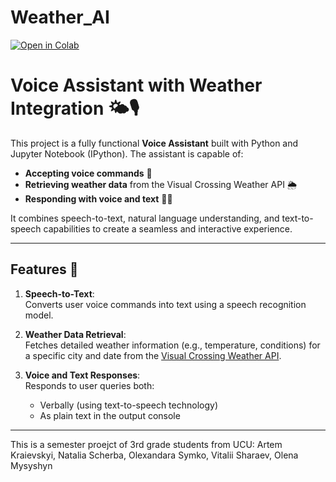 # Weather_AI
[![Open in Colab](https://colab.research.google.com/assets/colab-badge.svg)](https://colab.research.google.com/github/ArtemKrayevskiy/Weather_AI/blob/main/Project.ipynb)


# Voice Assistant with Weather Integration 🌤️🎙️

This project is a fully functional **Voice Assistant** built with Python and Jupyter Notebook (IPython). The assistant is capable of:

- **Accepting voice commands** 🎤
- **Retrieving weather data** from the Visual Crossing Weather API 🌦️
- **Responding with voice and text** 📢💬  

It combines speech-to-text, natural language understanding, and text-to-speech capabilities to create a seamless and interactive experience.

---

## Features 🚀

1. **Speech-to-Text**:  
   Converts user voice commands into text using a speech recognition model.

2. **Weather Data Retrieval**:  
   Fetches detailed weather information (e.g., temperature, conditions) for a specific city and date from the [Visual Crossing Weather API](https://www.visualcrossing.com/).

3. **Voice and Text Responses**:  
   Responds to user queries both:
   - Verbally (using text-to-speech technology)
   - As plain text in the output console
---

This is a semester proejct of 3rd grade students from UCU: Artem Kraievskyi, Natalia Scherba, Olexandara Symko, Vitalii Sharaev, Olena Mysyshyn

